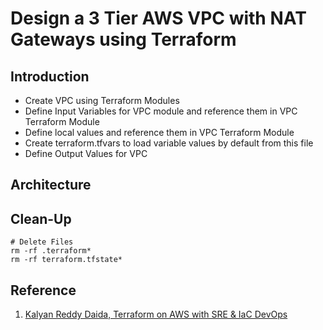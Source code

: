 # Design a 3 Tier AWS VPC with NAT Gateways using Terraform
## Introduction
- Create VPC using Terraform Modules
- Define Input Variables for VPC module and reference them in VPC Terraform Module
- Define local values and reference them in VPC Terraform Module
- Create terraform.tfvars to load variable values by default from this file
- Define Output Values for VPC

## Architecture


## Clean-Up
```
# Delete Files
rm -rf .terraform*
rm -rf terraform.tfstate*
```

## Reference
1. [Kalyan Reddy Daida, Terraform on AWS with SRE & IaC DevOps](https://github.com/stacksimplify/terraform-on-aws-ec2/tree/main/06-AWS-VPC)

